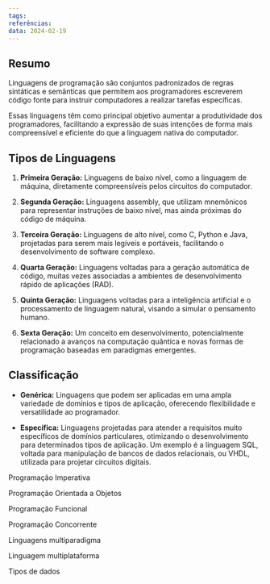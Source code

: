 ```yaml
---
tags: 
referências: 
data: 2024-02-19
---
```

## Resumo

Linguagens de programação são conjuntos padronizados de regras sintáticas e semânticas que permitem aos programadores escreverem código fonte para instruir computadores a realizar tarefas específicas.

Essas linguagens têm como principal objetivo aumentar a produtividade dos programadores, facilitando a expressão de suas intenções de forma mais compreensível e eficiente do que a linguagem nativa do computador.

## Tipos de Linguagens

1. **Primeira Geração:** Linguagens de baixo nível, como a linguagem de máquina, diretamente compreensíveis pelos circuitos do computador.
   
2. **Segunda Geração:** Linguagens assembly, que utilizam mnemônicos para representar instruções de baixo nível, mas ainda próximas do código de máquina.
   
3. **Terceira Geração:** Linguagens de alto nível, como C, Python e Java, projetadas para serem mais legíveis e portáveis, facilitando o desenvolvimento de software complexo.
   
4. **Quarta Geração:** Linguagens voltadas para a geração automática de código, muitas vezes associadas a ambientes de desenvolvimento rápido de aplicações (RAD).
   
5. **Quinta Geração:** Linguagens voltadas para a inteligência artificial e o processamento de linguagem natural, visando a simular o pensamento humano.
   
6. **Sexta Geração:** Um conceito em desenvolvimento, potencialmente relacionado a avanços na computação quântica e novas formas de programação baseadas em paradigmas emergentes.

## Classificação

- **Genérica:** Linguagens que podem ser aplicadas em uma ampla variedade de domínios e tipos de aplicação, oferecendo flexibilidade e versatilidade ao programador.

- **Específica:** Linguagens projetadas para atender a requisitos muito específicos de domínios particulares, otimizando o desenvolvimento para determinados tipos de aplicação. Um exemplo é a linguagem SQL, voltada para manipulação de bancos de dados relacionais, ou VHDL, utilizada para projetar circuitos digitais.

Programação Imperativa

Programação Orientada a Objetos

Programação Funcional

Programação Concorrente

Linguagens multiparadigma

Linguagem multiplataforma

Tipos de dados

